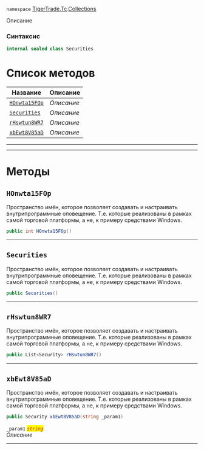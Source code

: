 
`namespace` [TigerTrade.Tc](../../TigerTrade.Tc.md).[Collections](../../TigerTrade.Tc/Collections.md)


Описание

### Синтаксис
```csharp
internal sealed class Securities
```


# Список методов
| Название | Описание |
| --- | --- |
| [`HOnwta15FOp`](./Securities.cs/Методы/HOnwta15FOp.md) | *Описание* |
| [`Securities`](./Securities.cs/Методы/Securities.md) | *Описание* |
| [`rHswtun8WR7`](./Securities.cs/Методы/rHswtun8WR7.md) | *Описание* |
| [`xbEwt8V85aD`](./Securities.cs/Методы/xbEwt8V85aD.md) | *Описание* |





***  
***  
# Методы

## `HOnwta15FOp`
Пространство имён, которое позволяет создавать и настраивать внутрипрограммные оповещение. Т.е. которые реализованы в рамках самой торговой платформы, а не, к примеру средствами Windows.

```csharp
public int HOnwta15FOp()
```

***  

## `Securities`
Пространство имён, которое позволяет создавать и настраивать внутрипрограммные оповещение. Т.е. которые реализованы в рамках самой торговой платформы, а не, к примеру средствами Windows.

```csharp
public Securities()
```

***  

## `rHswtun8WR7`
Пространство имён, которое позволяет создавать и настраивать внутрипрограммные оповещение. Т.е. которые реализованы в рамках самой торговой платформы, а не, к примеру средствами Windows.

```csharp
public List<Security> rHswtun8WR7()
```

***  

## `xbEwt8V85aD`
Пространство имён, которое позволяет создавать и настраивать внутрипрограммные оповещение. Т.е. которые реализованы в рамках самой торговой платформы, а не, к примеру средствами Windows.

```csharp
public Security xbEwt8V85aD(string _param1)
```

`_param1` <mark style="color:red;">*`string`*</mark>  
 *Описание*  


***  

